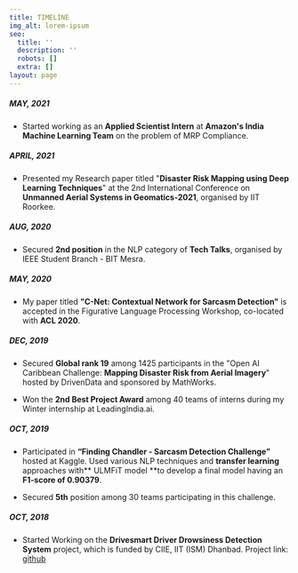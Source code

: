 ```yaml
---
title: TIMELINE
img_alt: lorem-ipsum
seo:
  title: ''
  description: ''
  robots: []
  extra: []
layout: page
---
```

##### MAY, 2021

*   Started working as an **Applied Scientist Intern** at **Amazon's India Machine Learning Team** on the problem of MRP Compliance.

##### APRIL, 2021

*   Presented my Research paper titled "**Disaster Risk Mapping using Deep Learning Techniques**" at the 2nd International Conference on **Unmanned Aerial Systems in Geomatics-2021**, organised by IIT Roorkee.

##### AUG, 2020

*   Secured **2nd position** in the NLP category of **Tech Talks**, organised by IEEE Student Branch - BIT Mesra.

##### MAY, 2020

*   My paper titled **"C-Net: Contextual Network for Sarcasm Detection"** is accepted in the Figurative Language Processing Workshop, co-located with **ACL 2020**.

##### DEC, 2019

*   Secured **Global rank 19** among 1425 participants in the  "Open AI Caribbean Challenge: **Mapping Disaster Risk from Aerial Imagery**" hosted by DrivenData and sponsored by MathWorks.

*   Won the **2nd Best Project Award** among 40 teams of interns during my Winter internship at LeadingIndia.ai.

##### OCT, 2019

*   Participated in **“Finding Chandler - Sarcasm Detection Challenge”** hosted at Kaggle. Used various NLP techniques and **transfer learning** approaches with** ULMFiT model **to develop a final model having an **F1-score of 0.90379**.

*   Secured **5th** position among 30 teams participating in this challenge.

##### OCT, 2018

*   Started Working on the **Drivesmart Driver Drowsiness Detection System** project, which is funded by CIIE, IIT (ISM) Dhanbad. Project link: [github](https://github.com/apurva1112/eyetracking)
